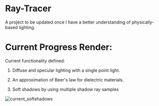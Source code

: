 # Ray-Tracer
A project to be updated once I have a better understanding of physically-based lighting. 

# Current Progress Render: 
Current functionality defined: 

1) Diffuse and specular lighting with a single point light.

2) An approximation of Beer's law for dielectric materials. 

3) Soft shadows by using multiple shadow ray samples

![current_softshadows](https://cloud.githubusercontent.com/assets/11325261/22178320/fb29bfde-e000-11e6-8694-cba442a0f165.png)


